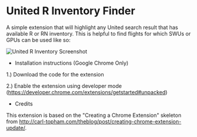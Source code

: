 United R Inventory Finder
================================

A simple extension that will highlight any United search result that has
available R or RN inventory. This is helpful to find flights for which SWUs
or GPUs can be used like so:

![United R Inventory Screenshot](/screenshot/?raw=true "United R Inventory Screenshot")

* Installation instructions (Google Chrome Only)

1.) Download the code for the extension

2.) Enable the extension using developer mode (https://developer.chrome.com/extensions/getstarted#unpacked)

* Credits

This extension is based on the "Creating a Chrome Extension" skeleton from
http://carl-topham.com/theblog/post/creating-chrome-extension-update/.
